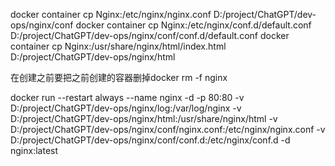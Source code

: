 docker container cp Nginx:/etc/nginx/nginx.conf D:/project/ChatGPT/dev-ops/nginx/conf
docker container cp Nginx:/etc/nginx/conf.d/default.conf D:/project/ChatGPT/dev-ops/nginx/conf/conf.d/default.conf
docker container cp Nginx:/usr/share/nginx/html/index.html D:/project/ChatGPT/dev-ops/nginx/html

在创建之前要把之前创建的容器删掉docker rm -f nginx

docker run --restart always --name nginx -d -p 80:80 -v D:/project/ChatGPT/dev-ops/nginx/log:/var/log/nginx -v D:/project/ChatGPT/dev-ops/nginx/html:/usr/share/nginx/html -v D:/project/ChatGPT/dev-ops/nginx/conf/nginx.conf:/etc/nginx/nginx.conf -v D:/project/ChatGPT/dev-ops/nginx/conf/conf.d:/etc/nginx/conf.d  -d nginx:latest

